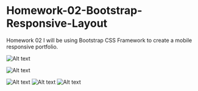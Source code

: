 # Homework-02-Bootstrap-Responsive-Layout
Homework 02 I will be using Bootstrap CSS Framework to create a mobile responsive portfolio. 

![Alt text](https://github.com/Core-Creates/Homework-02-Bootstrap-Responsive-Layout/blob/main/Screenshot_2021-02-01%20Webpage.png)

![Alt text](https://github.com/Core-Creates/Homework-02-Bootstrap-Responsive-Layout/blob/main/Screenshot_2021-02-01%20Webpage(1).png)

![Alt text](https://github.com/Core-Creates/Homework-02-Bootstrap-Responsive-Layout/blob/main/Screenshot_2021-02-02%20Webpage.png)
![Alt text](https://github.com/Core-Creates/Homework-02-Bootstrap-Responsive-Layout/blob/main/Screenshot_2021-02-01%20Webpage(2).png)
![Alt text](https://github.com/Core-Creates/Homework-02-Bootstrap-Responsive-Layout/blob/main/Screenshot_2021-02-02-2%20Webpage.jpg)